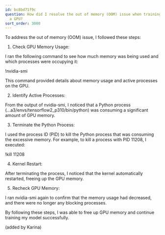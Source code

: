 ```yaml
---
id: bc8bd71f9c
question: How did I resolve the out of memory (OOM) issue when training my model on
  a GPU?
sort_order: 3000
---
```


To address the out of memory (OOM) issue, I followed these steps:

1. Check GPU Memory Usage:

I ran the following command to see how much memory was being used and which processes were occupying it:

!nvidia-smi

This command provided details about memory usage and active processes on the GPU.

2. Identify Active Processes:

From the output of nvidia-smi, I noticed that a Python process (...a3/envs/tensorflow2_p310/bin/python) was consuming a significant amount of GPU memory.

3. Terminate the Python Process:

I used the process ID (PID) to kill the Python process that was consuming the excessive memory. For example, to kill a process with PID 11208, I executed:

!kill 11208

4. Kernel Restart:

After terminating the process, I noticed that the kernel automatically restarted, freeing up the GPU memory.

5. Recheck GPU Memory:

I ran nvidia-smi again to confirm that the memory usage had decreased, and there were no longer any blocking processes.

By following these steps, I was able to free up GPU memory and continue training my model successfully.

(added by Karina)

